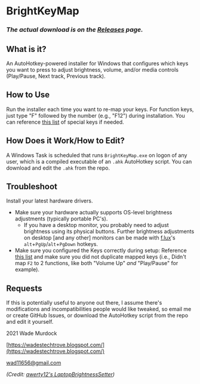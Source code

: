# BrightKeyMap
### _The actual download is on the [Releases](https://github.com/wad11656/BrightKeyMap/releases) page._ ###

## What is it? ##

An AutoHotkey-powered installer for Windows that configures which keys you want to press to adjust brightness, volume, and/or media controls (Play/Pause, Next track, Previous track).

## How to Use ##

Run the installer each time you want to re-map your keys. For function keys, just type "F" followed by the number (e.g., "F12") during installation. You can reference [this list](https://gist.github.com/csharpforevermore/11348986) of special keys if needed.

## How Does it Work/How to Edit? ##

A Windows Task is scheduled that runs `BrightKeyMap.exe` on logon of any user, which is a compiled executable of an `.ahk` AutoHotkey script. You can download and edit the `.ahk` from the repo.

## Troubleshoot ##

Install your latest hardware drivers. 
 - Make sure your hardware actually supports OS-level brightness adjustments (typically portable PC's).
    - If you have a desktop monitor, you probably need to adjust brightness using its physical buttons. Further brightness adjustments on desktop [and any other] monitors can be made with [f.lux](https://justgetflux.com/)'s `alt`+`PgUp`/`alt`+`PgDown` hotkeys.
 - Make sure you configured the Keys correctly during setup: Reference [this list](https://gist.github.com/csharpforevermore/11348986) and make sure you did not duplicate mapped keys (i.e., Didn't map `F2` to 2 functions, like both "Volume Up" *and* "Play/Pause" for example).

## Requests ##

If this is potentially useful to anyone out there, I assume there&#39;s modifications and incompatibilities people would like tweaked, so email me or create GitHub Issues, or download the AutoHotkey script from the repo and edit it yourself.

2021 Wade Murdock

[https://wadestechtrove.blogspot.com/](https://wadestechtrove.blogspot.com/)

wad11656@gmail.com

*(Credit: [qwerty12's LaptopBrightnessSetter](https://github.com/qwerty12/AutoHotkeyScripts/tree/master/LaptopBrightnessSetter))*
